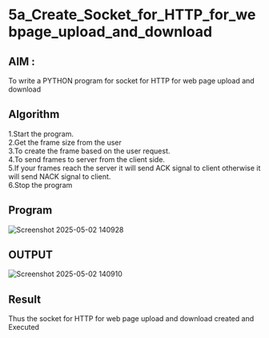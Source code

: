 # 5a_Create_Socket_for_HTTP_for_webpage_upload_and_download
## AIM :
To write a PYTHON program for socket for HTTP for web page upload and download
## Algorithm

1.Start the program.
<BR>
2.Get the frame size from the user
<BR>
3.To create the frame based on the user request.
<BR>
4.To send frames to server from the client side.
<BR>
5.If your frames reach the server it will send ACK signal to client otherwise it will send NACK signal to client.
<BR>
6.Stop the program
<BR>

## Program 
![Screenshot 2025-05-02 140928](https://github.com/user-attachments/assets/df32615f-cf25-4691-b6ac-1ab35cce88a3)
## OUTPUT
![Screenshot 2025-05-02 140910](https://github.com/user-attachments/assets/7bce7ab4-7468-44aa-be90-fed87a2f410c)
## Result
Thus the socket for HTTP for web page upload and download created and Executed
